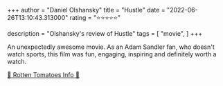 +++
author = "Daniel Olshansky"
title = "Hustle"
date = "2022-06-26T13:10:43.313000"
rating = "⭐⭐⭐⭐⭐"

description = "Olshansky's review of Hustle"
tags = [
    "movie",
]
+++


An unexpectedly awesome movie. As an Adam Sandler fan, who doesn't watch sports, this film was fun, engaging, inspiring and definitely worth a watch.

[🍅 Rotten Tomatoes Info 🍅](https://www.rottentomatoes.com//m/hustle_2022)